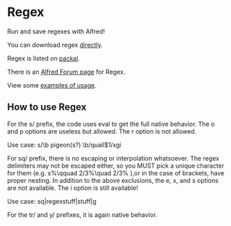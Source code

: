 # Regex
Run and save regexes with Alfred!

You can download regex [directly](http://learnnation.org/regex.alfredworkflow).

Regex is listed on [packal](http://www.packal.org/workflow/regex).

There is an [Alfred Forum page](http://www.alfredforum.com/topic/5100-regex-run-and-save-regular-expressions/) for Regex.

View some [examples of usage](http://matthewlancellotti.com/regex/).

## How to use Regex

For the s/ prefix, the code uses eval to get the full native behavior.  The o and p options are useless but allowed.  The r option is not allowed.

Use case: s/\b pigeon(s?) \b/quail$1/xgi


For sq/ prefix, there is no escaping or interpolation whatsoever.  The regex delimiters may not be escaped either, so you MUST pick a unique character for them (e.g. s%\qquad 2/3%\quad 2/3% ),or in the case of brackets, have proper nesting.  In addition to the above exclusions, the e, x, and s options are not available.  The i option is still available!

Use case: sq|regexstuff|stuff|g


For the tr/ and y/ prefixes, it is again native behavior.
